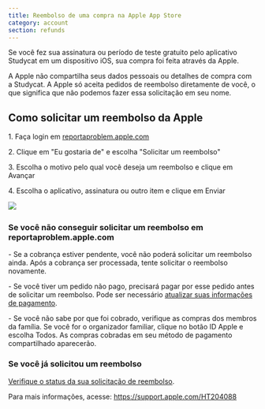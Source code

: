 ```yaml
---
title: Reembolso de uma compra na Apple App Store
category: account
section: refunds 
---
```

Se você fez sua assinatura ou período de teste gratuito pelo aplicativo Studycat em um dispositivo iOS, sua compra foi feita através da Apple.

A Apple não compartilha seus dados pessoais ou detalhes de compra com a Studycat. A Apple só aceita pedidos de reembolso diretamente de você, o que significa que não podemos fazer essa solicitação em seu nome.


## Como solicitar um reembolso da Apple

1\. Faça login em [reportaproblem.apple.com](https://reportaproblem.apple.com/)

2\. Clique em "Eu gostaria de" e escolha "Solicitar um reembolso"

3\. Escolha o motivo pelo qual você deseja um reembolso e clique em Avançar

4\. Escolha o aplicativo, assinatura ou outro item e clique em Enviar


​![](/attachments/token/EIRFxjZzzik6OVcPJeEE4MFaP/?name=ios14-iphone-12-pro-safari-report-a-problem.png)​


### Se você não conseguir solicitar um reembolso em reportaproblem.apple.com

\- Se a cobrança estiver pendente, você não poderá solicitar um reembolso ainda. Após a cobrança ser processada, tente solicitar o reembolso novamente.

\- Se você tiver um pedido não pago, precisará pagar por esse pedido antes de solicitar um reembolso. Pode ser necessário [atualizar suas informações de pagamento](https://support.apple.com/kb/HT201266).

\- Se você não sabe por que foi cobrado, verifique as compras dos membros da família. Se você for o organizador familiar, clique no botão ID Apple e escolha Todos. As compras cobradas em seu método de pagamento compartilhado aparecerão.


### Se você já solicitou um reembolso

[Verifique o status da sua solicitação de reembolso](https://support.apple.com/kb/HT210904).


Para mais informações, acesse: <https://support.apple.com/HT204088>